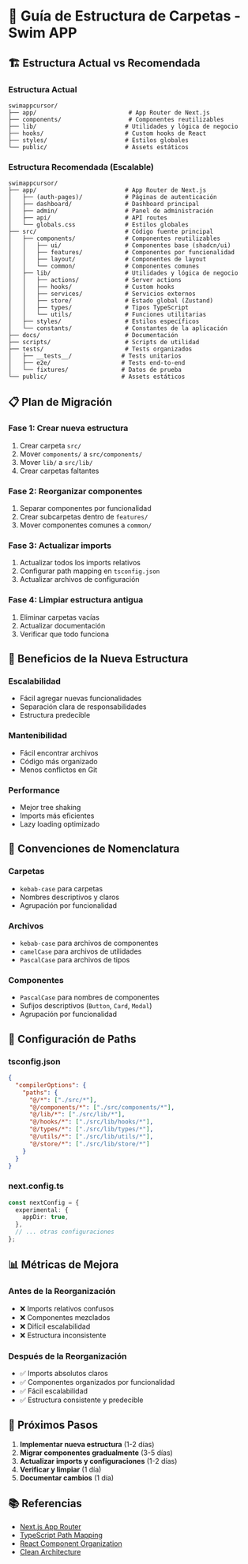 # 📁 Guía de Estructura de Carpetas - Swim APP

## 🏗️ Estructura Actual vs Recomendada

### **Estructura Actual**

```
swimappcursor/
├── app/                          # App Router de Next.js
├── components/                   # Componentes reutilizables
├── lib/                         # Utilidades y lógica de negocio
├── hooks/                       # Custom hooks de React
├── styles/                      # Estilos globales
└── public/                      # Assets estáticos
```

### **Estructura Recomendada (Escalable)**

```
swimappcursor/
├── app/                         # App Router de Next.js
│   ├── (auth-pages)/            # Páginas de autenticación
│   ├── dashboard/               # Dashboard principal
│   ├── admin/                   # Panel de administración
│   ├── api/                     # API routes
│   └── globals.css              # Estilos globales
├── src/                         # Código fuente principal
│   ├── components/              # Componentes reutilizables
│   │   ├── ui/                  # Componentes base (shadcn/ui)
│   │   ├── features/            # Componentes por funcionalidad
│   │   ├── layout/              # Componentes de layout
│   │   └── common/              # Componentes comunes
│   ├── lib/                     # Utilidades y lógica de negocio
│   │   ├── actions/             # Server actions
│   │   ├── hooks/               # Custom hooks
│   │   ├── services/            # Servicios externos
│   │   ├── store/               # Estado global (Zustand)
│   │   ├── types/               # Tipos TypeScript
│   │   └── utils/               # Funciones utilitarias
│   ├── styles/                  # Estilos específicos
│   └── constants/               # Constantes de la aplicación
├── docs/                        # Documentación
├── scripts/                     # Scripts de utilidad
├── tests/                       # Tests organizados
│   ├── __tests__/              # Tests unitarios
│   ├── e2e/                    # Tests end-to-end
│   └── fixtures/               # Datos de prueba
└── public/                     # Assets estáticos
```

## 📋 Plan de Migración

### **Fase 1: Crear nueva estructura**

1. Crear carpeta `src/`
2. Mover `components/` a `src/components/`
3. Mover `lib/` a `src/lib/`
4. Crear carpetas faltantes

### **Fase 2: Reorganizar componentes**

1. Separar componentes por funcionalidad
2. Crear subcarpetas dentro de `features/`
3. Mover componentes comunes a `common/`

### **Fase 3: Actualizar imports**

1. Actualizar todos los imports relativos
2. Configurar path mapping en `tsconfig.json`
3. Actualizar archivos de configuración

### **Fase 4: Limpiar estructura antigua**

1. Eliminar carpetas vacías
2. Actualizar documentación
3. Verificar que todo funciona

## 🎯 Beneficios de la Nueva Estructura

### **Escalabilidad**

- Fácil agregar nuevas funcionalidades
- Separación clara de responsabilidades
- Estructura predecible

### **Mantenibilidad**

- Fácil encontrar archivos
- Código más organizado
- Menos conflictos en Git

### **Performance**

- Mejor tree shaking
- Imports más eficientes
- Lazy loading optimizado

## 📝 Convenciones de Nomenclatura

### **Carpetas**

- `kebab-case` para carpetas
- Nombres descriptivos y claros
- Agrupación por funcionalidad

### **Archivos**

- `kebab-case` para archivos de componentes
- `camelCase` para archivos de utilidades
- `PascalCase` para archivos de tipos

### **Componentes**

- `PascalCase` para nombres de componentes
- Sufijos descriptivos (`Button`, `Card`, `Modal`)
- Agrupación por funcionalidad

## 🔧 Configuración de Paths

### **tsconfig.json**

```json
{
  "compilerOptions": {
    "paths": {
      "@/*": ["./src/*"],
      "@/components/*": ["./src/components/*"],
      "@/lib/*": ["./src/lib/*"],
      "@/hooks/*": ["./src/lib/hooks/*"],
      "@/types/*": ["./src/lib/types/*"],
      "@/utils/*": ["./src/lib/utils/*"],
      "@/store/*": ["./src/lib/store/*"]
    }
  }
}
```

### **next.config.ts**

```typescript
const nextConfig = {
  experimental: {
    appDir: true,
  },
  // ... otras configuraciones
};
```

## 📊 Métricas de Mejora

### **Antes de la Reorganización**

- ❌ Imports relativos confusos
- ❌ Componentes mezclados
- ❌ Difícil escalabilidad
- ❌ Estructura inconsistente

### **Después de la Reorganización**

- ✅ Imports absolutos claros
- ✅ Componentes organizados por funcionalidad
- ✅ Fácil escalabilidad
- ✅ Estructura consistente y predecible

## 🚀 Próximos Pasos

1. **Implementar nueva estructura** (1-2 días)
2. **Migrar componentes gradualmente** (3-5 días)
3. **Actualizar imports y configuraciones** (1-2 días)
4. **Verificar y limpiar** (1 día)
5. **Documentar cambios** (1 día)

## 📚 Referencias

- [Next.js App Router](https://nextjs.org/docs/app)
- [TypeScript Path Mapping](https://www.typescriptlang.org/docs/handbook/module-resolution.html)
- [React Component Organization](https://react.dev/learn/thinking-in-react)
- [Clean Architecture](https://blog.cleancoder.com/uncle-bob/2012/08/13/the-clean-architecture.html)
